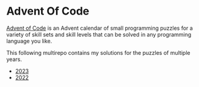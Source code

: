 # Advent Of Code

[Advent of Code](https://adventofcode.com) is an Advent calendar of small programming puzzles for a variety of skill sets and skill levels that can be solved in any programming language you like.

This following multirepo contains my solutions for the puzzles of multiple years.

* [2023](https://github.com/erikpeik/adventofcode/tree/master/2023/)
* [2022](https://github.com/erikpeik/adventofcode/tree/master/2022/)
